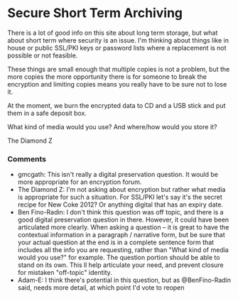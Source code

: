 Secure Short Term Archiving
=====================
There is a lot of good info on this site about long term storage, but
what about short term where security is an issue. I'm thinking about
things like in house or public SSL/PKI keys or password lists where a
replacement is not possible or not feasible.

These things are small enough that multiple copies is not a problem, but
the more copies the more opportunity there is for someone to break the
encryption and limiting copies means you really have to be sure not to
lose it.

At the moment, we burn the encrypted data to CD and a USB stick and put
them in a safe deposit box.

What kind of media would you use? And where/how would you store it?

The Diamond Z

### Comments ###
* gmcgath: This isn't really a digital preservation question. It would be more
appropriate for an encryption forum.
* The Diamond Z: I'm not asking about encryption but rather what media is appropriate for
such a situation. For SSL/PKI let's say it's the secret recipe for New
Coke 2012? Or anything digital that has an expiry date.
* Ben Fino-Radin: I don't think this question was off topic, and there is a good digital
preservation question in there. However, it could have been articulated
more clearly. When asking a question – it is great to have the
contextual information in a paragraph / narrative form, but be sure that
your actual question at the end is in a complete sentence form that
includes all the info you are requesting, rather than "What kind of
media would you use?" for example. The question portion should be able
to stand on its own. This ll help articulate your need, and prevent
closure for mistaken "off-topic" identity.
* Adam-E: I think there's potential in this question, but as @BenFino-Radin said,
needs more detail, at which point I'd vote to reopen


